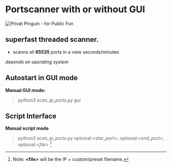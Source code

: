 # Portscanner with or without GUI

![Privat Pinguin - for Public Fun](http://privat-servguin.dynv6.net/logo/penguin.png)

## superfast threaded scanner.
- scanns all **65535** ports in a view seconds/minutes

_depends on operating system_



## Autostart in GUI mode

**Manual GUI mode:**
> _python3 scan_ip_ports.py gui_



## Script Interface

**Manual script mode**
> _python3 scan_ip_ports.py_ **<ip>**  optional:_<star_port>_, optional:_<end_port>_, optional:_\<file\>_ [^1]  



[^1]: Note: **\<file\>** will be the IP + custom/preset filename.
